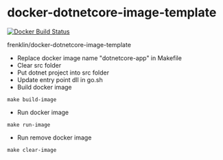# docker-dotnetcore-image-template

[![Docker Build Status](https://img.shields.io/docker/build/frenklin/dotnetcore-image-template.svg?style=for-the-badge)]()

frenklin/docker-dotnetcore-image-template

- Replace docker image name "dotnetcore-app" in Makefile
- Clear src folder
- Put dotnet project into src folder
- Update entry point dll in go.sh 
- Build docker image
```
make build-image
```
- Run docker image
```
make run-image
```
- Run remove docker image
```
make clear-image 
```


